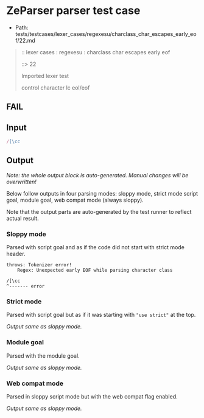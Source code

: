 # ZeParser parser test case

- Path: tests/testcases/lexer_cases/regexesu/charclass_char_escapes_early_eof/22.md

> :: lexer cases : regexesu : charclass char escapes early eof
>
> ::> 22
>
> Imported lexer test
>
> control character lc eol/eof

## FAIL

## Input

`````js
/[\cc
`````

## Output

_Note: the whole output block is auto-generated. Manual changes will be overwritten!_

Below follow outputs in four parsing modes: sloppy mode, strict mode script goal, module goal, web compat mode (always sloppy).

Note that the output parts are auto-generated by the test runner to reflect actual result.

### Sloppy mode

Parsed with script goal and as if the code did not start with strict mode header.

`````
throws: Tokenizer error!
    Regex: Unexpected early EOF while parsing character class

/[\cc
^------- error
`````

### Strict mode

Parsed with script goal but as if it was starting with `"use strict"` at the top.

_Output same as sloppy mode._

### Module goal

Parsed with the module goal.

_Output same as sloppy mode._

### Web compat mode

Parsed in sloppy script mode but with the web compat flag enabled.

_Output same as sloppy mode._
